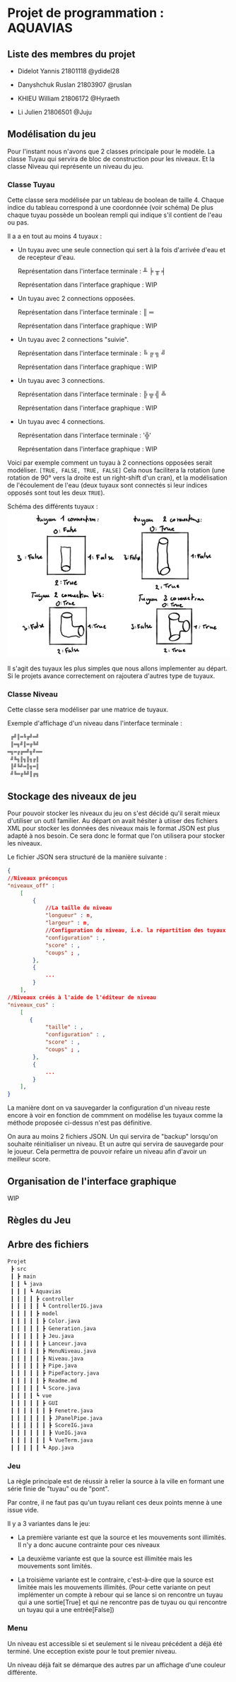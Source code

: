 # Projet de programmation : AQUAVIAS

## Liste des membres du projet

- Didelot Yannis 21801118 @ydidel28

- Danyshchuk Ruslan 21803907 @ruslan

- KHIEU William 21806172 @Hyraeth

- Li Julien 21806501 @Juju

## Modélisation du jeu

Pour l'instant nous n'avons que 2 classes principale pour le modèle. La classe Tuyau qui servira de bloc de construction pour les niveaux.
Et la classe Niveau qui représente un niveau du jeu.

### Classe Tuyau

Cette classe sera modélisée par un tableau de boolean de taille 4. Chaque indice du tableau correspond à une coordonnée (voir schéma) De plus chaque tuyau possède un boolean rempli qui indique s'il contient de l'eau ou pas.

Il a a en tout au moins 4 tuyaux :

- Un tuyau avec une seule connection qui sert à la fois d'arrivée d'eau et de recepteur d'eau.
  
  Représentation dans l'interface terminale : ╨ ╞ ╥ ╡

  Représentation dans l'interface graphique : WIP

- Un tuyau avec 2 connections opposées.
  
  Représentation dans l'interface terminale : ║ ═

  Représentation dans l'interface graphique : WIP

- Un tuyau avec 2 connections "suivie".
  
  Représentation dans l'interface terminale : ╚ ╔ ╗ ╝

  Représentation dans l'interface graphique : WIP

- Un tuyau avec 3 connections.
  
  Représentation dans l'interface terminale : ╠ ╦ ╣ ╩

  Représentation dans l'interface graphique : WIP
  
- Un tuyau avec 4 connections.
  
  Représentation dans l'interface terminale : '╬'

  Représentation dans l'interface graphique : WIP

Voici par exemple comment un tuyau à 2 connections opposées serait modéliser.
`[TRUE, FALSE, TRUE, FALSE]`
Cela nous facilitera la rotation (une rotation de 90° vers la droite est un right-shift d'un cran), et la modélisation de l'écoulement de l'eau (deux tuyaux sont connectés si leur indices opposés sont tout les deux `TRUE`).

Schéma des différents tuyaux :
![Schéma des tuyaux](Schéma_tuyaux.PNG)

Il s'agit des tuyaux les plus simples que nous allons implementer au départ. Si le projets avance correctement on rajoutera d'autres type de tuyaux.

### Classe Niveau

Cette classe sera modéliser par une matrice de tuyaux.

Exemple d'affichage d'un niveau dans l'interface terminale :

```bash
 ╔╝║═╚╔╝═╝
 ║═╗╝║═╔╚╝
═╗═╔╔═╝╗╝══
 ╝╚╗║╗║╗╔║
 ║╝╚╝═║╗═║
 ╝╚═╔╚╝║╔╗
```

## Stockage des niveaux de jeu

Pour pouvoir stocker les niveaux du jeu on s'est décidé qu'il serait mieux d'utiliser un outil familier.
Au départ on avait hésiter à utiiser des fichiers XML pour stocker les données des niveaux mais le format JSON est plus adapté à nos besoin. Ce sera donc le format que l'on utilisera pour stocker les niveaux.

Le fichier JSON sera structuré de la manière suivante :

```JSON
{
//Niveaux préconçus
"niveaux_off" :
    [
        {
            //La taille du niveau
            "longueur" : n,
            "largeur" : m,
            //Configuration du niveau, i.e. la répartition des tuyaux
            "configuration" : ,
            "score" : ,
            "coups" ; ,
        },
        {
            ...
        }
    ],
//Niveaux créés à l'aide de l'éditeur de niveau
"niveaux_cus" :
    [
       {
            "taille" : ,
            "configuration" : ,
            "score" : ,
            "coups" ; ,
        },
        {
            ...
        }
    ],
}
```

La manière dont on va sauvegarder la configuration d'un niveau reste encore à voir en fonction de commment on modélise les tuyaux comme la méthode proposée ci-dessus n'est pas définitive.

On aura au moins 2 fichiers JSON. Un qui servira de "backup" lorsqu'on souhaite réinitialiser un niveau. Et un autre qui servira de sauvegarde pour le joueur.
Cela permettra de pouvoir refaire un niveau afin d'avoir un meilleur score.

## Organisation de l'interface graphique

WIP

## Règles du Jeu

## Arbre des fichiers

```BASH
Projet
 ┣ src
 ┃ ┣ main
 ┃ ┃ ┗ java
 ┃ ┃ ┃ ┗ Aquavias
 ┃ ┃ ┃ ┃ ┣ controller
 ┃ ┃ ┃ ┃ ┃ ┗ ControllerIG.java
 ┃ ┃ ┃ ┃ ┣ model
 ┃ ┃ ┃ ┃ ┃ ┣ Color.java
 ┃ ┃ ┃ ┃ ┃ ┣ Generation.java
 ┃ ┃ ┃ ┃ ┃ ┣ Jeu.java
 ┃ ┃ ┃ ┃ ┃ ┣ Lanceur.java
 ┃ ┃ ┃ ┃ ┃ ┣ MenuNiveau.java
 ┃ ┃ ┃ ┃ ┃ ┣ Niveau.java
 ┃ ┃ ┃ ┃ ┃ ┣ Pipe.java
 ┃ ┃ ┃ ┃ ┃ ┣ PipeFactory.java
 ┃ ┃ ┃ ┃ ┃ ┣ Readme.md
 ┃ ┃ ┃ ┃ ┃ ┗ Score.java
 ┃ ┃ ┃ ┃ ┗ vue
 ┃ ┃ ┃ ┃ ┃ ┣ GUI
 ┃ ┃ ┃ ┃ ┃ ┃ ┣ Fenetre.java
 ┃ ┃ ┃ ┃ ┃ ┃ ┣ JPanelPipe.java
 ┃ ┃ ┃ ┃ ┃ ┃ ┣ ScoreIG.java
 ┃ ┃ ┃ ┃ ┃ ┃ ┣ VueIG.java
 ┃ ┃ ┃ ┃ ┃ ┃ ┗ VueTerm.java
 ┃ ┃ ┃ ┃ ┃ ┗ App.java
```

### Jeu

La règle principale est de réussir à relier la source à la ville en formant une série finie de "tuyau" ou de "pont".

Par contre, il ne faut pas qu'un tuyau reliant ces deux points menne à une issue vide.

Il y a 3 variantes dans le jeu:

- La première variante est que la source et les mouvements sont illimités. Il n'y a donc aucune contrainte pour ces niveaux

- La deuxième variante est que la source est illimitée mais les mouvements sont limités.

- La troisième variante est le contraire, c'est-à-dire que la source est limitée mais les mouvements illimités. 
  (Pour cette variante on peut implémenter un compte à rebour qui se lance si on rencontre un tuyau qui a une sortie[True] et qui ne rencontre pas de tuyau ou qui rencontre un tuyau qui a une entrée[False])

### Menu

Un niveau est accessible si et seulement si le niveau précédent a déjà été terminé. Une ecception existe pour le tout premier niveau.

Un niveau déjà fait se démarque des autres par un affichage d'une couleur différente.
